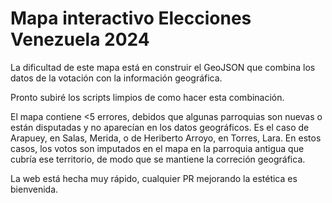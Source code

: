 # Mapa interactivo Elecciones Venezuela 2024

La dificultad de este mapa está en construir el GeoJSON que combina los datos de la votación con la información geográfica.

Pronto subiré los scripts limpios de como hacer esta combinación.

El mapa contiene <5 errores, debidos que algunas parroquias son nuevas o están disputadas y no aparecían en los datos geográficos. Es el caso de Arapuey, en Salas, Merida, o de Heriberto Arroyo, en Torres, Lara.
En estos casos, los votos son imputados en el mapa en la parroquia antigua que cubría ese territorio, de modo que se mantiene la correción geográfica.

La web está hecha muy rápido, cualquier PR mejorando la estética es bienvenida.
